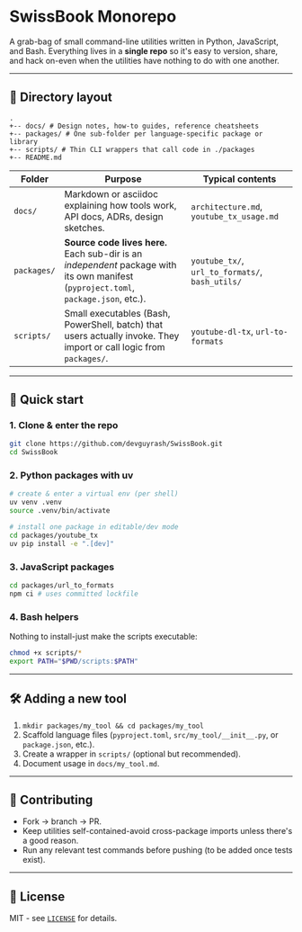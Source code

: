 # SwissBook Monorepo

A grab-bag of small command-line utilities written in Python, JavaScript, and Bash.
Everything lives in a **single repo** so it's easy to version, share, and hack on-even when the utilities have nothing to do with one another.

---

## 📁 Directory layout

```
.
+-- docs/ # Design notes, how-to guides, reference cheatsheets
+-- packages/ # One sub-folder per language-specific package or library
+-- scripts/ # Thin CLI wrappers that call code in ./packages
+-- README.md
```

| Folder | Purpose | Typical contents |
| ----------- | ------------------------------------------------------------------------------------------------------------------------------------ | ----------------------------------------------- |
| `docs/` | Markdown or asciidoc explaining how tools work, API docs, ADRs, design sketches. | `architecture.md`, `youtube_tx_usage.md` |
| `packages/` | **Source code lives here.** Each sub-dir is an *independent* package with its own manifest (`pyproject.toml`, `package.json`, etc.). | `youtube_tx/`, `url_to_formats/`, `bash_utils/` |
| `scripts/` | Small executables (Bash, PowerShell, batch) that users actually invoke. They import or call logic from `packages/`. | `youtube-dl-tx`, `url-to-formats` |

---

## 🚀 Quick start

### 1. Clone & enter the repo

```bash
git clone https://github.com/devguyrash/SwissBook.git
cd SwissBook
````

### 2. Python packages with **uv**

```bash
# create & enter a virtual env (per shell)
uv venv .venv
source .venv/bin/activate

# install one package in editable/dev mode
cd packages/youtube_tx
uv pip install -e ".[dev]"
```

### 3. JavaScript packages

```bash
cd packages/url_to_formats
npm ci # uses committed lockfile
```

### 4. Bash helpers

Nothing to install-just make the scripts executable:

```bash
chmod +x scripts/*
export PATH="$PWD/scripts:$PATH"
```

---

## 🛠 Adding a new tool

1. `mkdir packages/my_tool && cd packages/my_tool`
2. Scaffold language files (`pyproject.toml`, `src/my_tool/__init__.py`, or `package.json`, etc.).
3. Create a wrapper in `scripts/` (optional but recommended).
4. Document usage in `docs/my_tool.md`.

---

## 🤝 Contributing

- Fork → branch → PR.
- Keep utilities self-contained-avoid cross-package imports unless there's a good reason.
- Run any relevant test commands before pushing (to be added once tests exist).

---

## 📝 License

MIT - see [`LICENSE`](LICENSE) for details.

